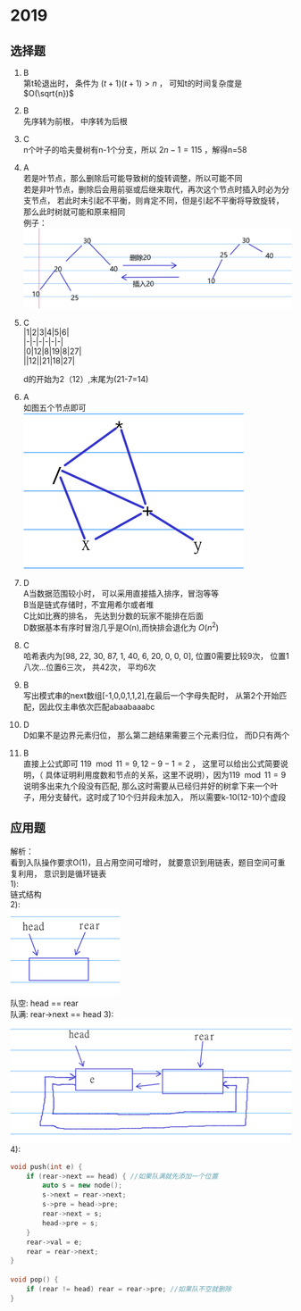 # 2019
## 选择题 
1. B  
第t轮退出时， 条件为 $(t+1)(t+1) > n$ ， 可知t的时间复杂度是 $O(\sqrt{n})$   
2. B  
先序转为前根， 中序转为后根  
3. C  
n个叶子的哈夫曼树有n-1个分支，所以 $2n-1=115$ ，解得n=58  
4. A  
若是叶节点，那么删除后可能导致树的旋转调整，所以可能不同  
若是非叶节点，删除后会用前驱或后继来取代，再次这个节点时插入时必为分支节点， 若此时未引起不平衡，则肯定不同，但是引起不平衡将导致旋转， 那么此时树就可能和原来相同  
例子：
![alt text](image-1.png)  
5. C  
  |1|2|3|4|5|6|  
  |-|-|-|-|-|-|  
  |0|12|8|19|8|27|  
  ||12||21|18|27|

    d的开始为2（12）,末尾为(21-7=14)    
6. A  
如图五个节点即可  
![alt text](image.png)  
7. D  
A当数据范围较小时， 可以采用直接插入排序，冒泡等等  
B当是链式存储时，不宜用希尔或者堆  
C比如比赛的排名， 先达到分数的玩家不能排在后面  
D数据基本有序时冒泡几乎是O(n),而快排会退化为 $O(n^2)$   
8. C  
哈希表内为[98, 22, 30, 87, 1, 40, 6, 20, 0, 0, 0], 位置0需要比较9次， 位置1八次...位置6三次， 共42次， 平均6次  
9. B  
写出模式串的next数组[-1,0,0,1,1,2],在最后一个字母失配时， 从第2个开始匹配，因此仅主串依次匹配abaabaaabc  
10. D  
D如果不是边界元素归位， 那么第二趟结果需要三个元素归位， 而D只有两个
11. B  
直接上公式即可 $119\mod 11=9, 12-9-1=2$ ， 这里可以给出公式简要说明，（ 具体证明利用度数和节点的关系，这里不说明），因为$119 \mod 11=9$说明多出来九个段没有匹配, 那么这时需要从已经归并好的树拿下来一个叶子，用分支替代，这时成了10个归并段未加入， 所以需要k-10(12-10)个虚段
## 应用题
解析：  
看到入队操作要求O(1)，且占用空间可增时， 就要意识到用链表，题目空间可重复利用， 意识到是循环链表  
1):  
链式结构  
2):  
![](image-2.png)   
队空: head == rear  
队满: rear->next == head
3):  
![](image-3.png)  
4):  
```c++
void push(int e) {
    if (rear->next == head) { //如果队满就先添加一个位置
        auto s = new node();
        s->next = rear->next;
        s->pre = head->pre;
        rear->next = s;
        head->pre = s;
    }
    rear->val = e;
    rear = rear->next;
}

void pop() {
    if (rear != head) rear = rear->pre; //如果队不空就删除
}
```
